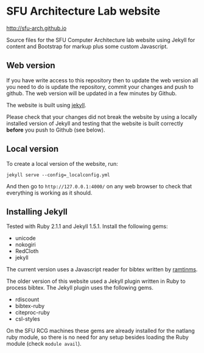SFU Architecture Lab website 
=====================

http://sfu-arch.github.io

Source files for the SFU Computer Architecture lab website using Jekyll
for content and Bootstrap for markup plus some custom Javascript.

## Web version

If you have write access to this repository then to update the web
version all you need to do is update the repository, commit your
changes and push to github. The web version will be updated in a
few minutes by Github.

The website is built using [jekyll](http://jekyllrb.com/).

Please check that your changes did not break the website by using
a locally installed version of Jekyll and testing that the website
is built correctly **before** you push to Github (see below).

## Local version

To create a local version of the website, run:

    jekyll serve --config=_localconfig.yml 

And then go to `http://127.0.0.1:4000/` on any web browser to check
that everything is working as it should.

## Installing Jekyll

Tested with Ruby 2.1.1 and Jekyll 1.5.1. Install the following
gems:

- unicode
- nokogiri
- RedCloth
- jekyll

The current version uses a Javascript reader for bibtex written by
[ramtinms](https://github.com/ramtinms).

The older version of this website used a Jekyll plugin written in
Ruby to process bibtex. The Jekyll plugin uses the following gems.

- rdiscount
- bibtex-ruby
- citeproc-ruby
- csl-styles

On the SFU RCG machines these gems are already installed for the
natlang ruby module, so there is no need for any setup besides
loading the Ruby module (check `module avail`).

